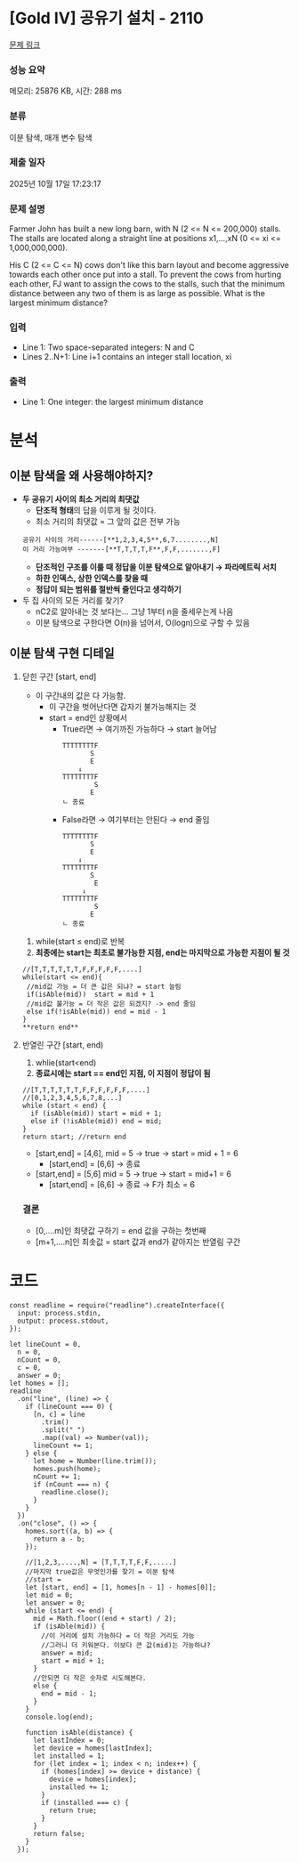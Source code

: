 # **[Gold IV] 공유기 설치 - 2110**

[문제 링크](https://www.acmicpc.net/problem/2110)

### **성능 요약**

메모리: 25876 KB, 시간: 288 ms

### **분류**

이분 탐색, 매개 변수 탐색

### **제출 일자**

2025년 10월 17일 17:23:17

### **문제 설명**

Farmer John has built a new long barn, with N (2 <= N <= 200,000) stalls. The stalls are located along a straight line at positions x1,...,xN (0 <= xi <= 1,000,000,000).

His C (2 <= C <= N) cows don't like this barn layout and become aggressive towards each other once put into a stall. To prevent the cows from hurting each other, FJ want to assign the cows to the stalls, such that the minimum distance between any two of them is as large as possible. What is the largest minimum distance?

### **입력**

- Line 1: Two space-separated integers: N and C
- Lines 2..N+1: Line i+1 contains an integer stall location, xi

### **출력**

- Line 1: One integer: the largest minimum distance

# 분석

## 이분 탐색을 왜 사용해야하지?

- **두 공유기 사이의 최소 거리의 최댓값**
  - **단조적 형태**의 답을 이루게 될 것이다.
  - 최소 거리의 최댓값 = 그 앞의 값은 전부 가능
  ```tsx
  공유기 사이의 거리------[**1,2,3,4,5**,6,7........,N]
  이 거리 가능여부 -------[**T,T,T,T,F**,F,F,.......,F]
  ```
  - **단조적인 구조를 이룰 때 정답을 이분 탐색으로 알아내기 → 파라메트릭 서치**
  - **하한 인덱스, 상한 인덱스를 찾을 때**
  - **정답이 되는 범위를 절반씩 줄인다고 생각하기**
- 두 집 사이의 모든 거리를 찾기?
  - nC2로 알아내는 것 보다는… 그냥 1부터 n을 줄세우는게 나음
  - 이분 탐색으로 구한다면 O(n)을 넘어서, O(logn)으로 구할 수 있음

## 이분 탐색 구현 디테일

1. 닫힌 구간 [start, end]

   - 이 구간내의 값은 다 가능함.
     - 이 구간을 벗어난다면 갑자기 불가능해지는 것
     - start = end인 상황에서
       - True라면 → 여기까진 가능하다 → start 늘어남
         ```tsx
         TTTTTTTTF
                S
                E
             ↓
         TTTTTTTTF
                 S
                E
         ㄴ 종료
         ```
       - False라면 → 여기부터는 안된다 → end 줄임
         ```tsx
         TTTTTTTTF
                S
                E
             ↓
         TTTTTTTTF
                S
                 E
              ↓
         TTTTTTTTF
                 S
                E
         ㄴ 종료
         ```

   1. while(start ≤ end)로 반복
   2. **최종에는 start는 최초로 불가능한 지점, end는 마지막으로 가능한 지점이 될 것**

   ```tsx
   //[T,T,T,T,T,T,F,F,F,F,F,....]
   while(start <= end){
   	//mid값 가능 = 더 큰 값은 되냐? = start 늘림
   	if(isAble(mid))  start = mid + 1
   	//mid값 불가능 = 더 작은 값은 되겠지? -> end 줄임
   	else if(!isAble(mid)) end = mid - 1
   }
   **return end**
   ```

2. 반열린 구간 [start, end)

   1. whlie(start<end)
   2. **종료시에는 start == end인 지점, 이 지점이 정답이 됨**

   ```tsx
   //[T,T,T,T,T,T,F,F,F,F,F,F,....]
   //[0,1,2,3,4,5,6,7,8,...]
   while (start < end) {
     if (isAble(mid)) start = mid + 1;
     else if (!isAble(mid)) end = mid;
   }
   return start; //return end
   ```

   - [start,end] = [4,6], mid = 5 → true → start = mid + 1 = 6
     - [start,end] = [6,6] → 종료
   - [start,end] = [5,6] mid = 5 → true → start = mid+1 = 6
     - [start,end] = [6,6] → 종료 → F가 최소 = 6

   ### 결론

   - [0,….m]인 최댓값 구하기 = end 값을 구하는 첫번째
   - [m+1,….n]인 최솟값 = start 값과 end가 같아지는 반열림 구간

# 코드

```tsx
const readline = require("readline").createInterface({
  input: process.stdin,
  output: process.stdout,
});

let lineCount = 0,
  n = 0,
  nCount = 0,
  c = 0,
  answer = 0;
let homes = [];
readline
  .on("line", (line) => {
    if (lineCount === 0) {
      [n, c] = line
        .trim()
        .split(" ")
        .map((val) => Number(val));
      lineCount += 1;
    } else {
      let home = Number(line.trim());
      homes.push(home);
      nCount += 1;
      if (nCount === n) {
        readline.close();
      }
    }
  })
  .on("close", () => {
    homes.sort((a, b) => {
      return a - b;
    });

    //[1,2,3,....,N] = [T,T,T,T,F,F,.....]
    //마지막 true값은 무엇인가를 찾기 = 이분 탐색
    //start =
    let [start, end] = [1, homes[n - 1] - homes[0]];
    let mid = 0;
    let answer = 0;
    while (start <= end) {
      mid = Math.floor((end + start) / 2);
      if (isAble(mid)) {
        //이 거리에 설치 가능하다 = 더 작은 거리도 가능
        //그러니 더 키워본다. 이보다 큰 값(mid)는 가능하냐?
        answer = mid;
        start = mid + 1;
      }
      //안되면 더 작은 숫자로 시도해본다.
      else {
        end = mid - 1;
      }
    }
    console.log(end);

    function isAble(distance) {
      let lastIndex = 0;
      let device = homes[lastIndex];
      let installed = 1;
      for (let index = 1; index < n; index++) {
        if (homes[index] >= device + distance) {
          device = homes[index];
          installed += 1;
        }
        if (installed === c) {
          return true;
        }
      }
      return false;
    }
  });
```

